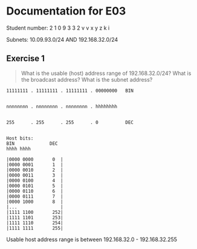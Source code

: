 # Documentation for E03

Student number: 2 1 0 9 3 3 2
                v v x y z k i


Subnets: 10.09.93.0/24 AND 192.168.32.0/24


## Exercise 1
> What is the usable (host) address range of 192.168.32.0/24? What is the broadcast address? What is the subnet address?


```
11111111 . 11111111 . 11111111 . 00000000   BIN


nnnnnnnn . nnnnnnnn . nnnnnnnn . hhhhhhhh


255      . 255      . 255      . 0          DEC


Host bits:
BIN             DEC
hhhh hhhh

|0000 0000       0  |
|0000 0001       1  |
|0000 0010       2  |
|0000 0011       3  |
|0000 0100       4  |
|0000 0101       5  |
|0000 0110       6  |
|0000 0111       7  |
|0000 1000       8  |
|...                |
|1111 1100       252|
|1111 1101       253|
|1111 1110       254|
|1111 1111       255|
```

Usable host address range is between 192.168.32.0 - 192.168.32.255

